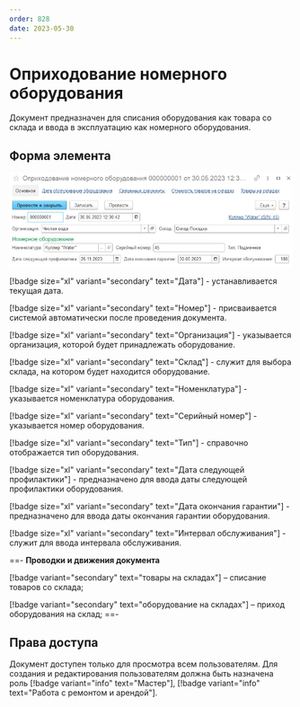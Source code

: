 ```yaml
---
order: 828
date: 2023-05-30
---
```

# Оприходование номерного оборудования

Документ предназначен для списания оборудования как товара со склада и ввода в эксплуатацию как номерного оборудования.

## Форма элемента

![](/images/Оприходование_оборудования.jpg)

[!badge size="xl" variant="secondary" text="Дата"] - устанавливается текущая дата.

[!badge size="xl" variant="secondary" text="Номер"] - присваивается системой автоматически после проведения документа.

[!badge size="xl" variant="secondary" text="Организация"] - указывается организация, которой будет принадлежать оборудование.

[!badge size="xl" variant="secondary" text="Склад"] - служит для выбора склада, на котором будет находится оборудование.

[!badge size="xl" variant="secondary" text="Номенклатура"] - указывается номенклатура оборудования.

[!badge size="xl" variant="secondary" text="Серийный номер"] - указывается номер оборудования.

[!badge size="xl" variant="secondary" text="Тип"] - справочно отображается тип оборудования.

[!badge size="xl" variant="secondary" text="Дата следующей профилактики"] - предназначено для ввода даты следующей профилактики оборудования.

[!badge size="xl" variant="secondary" text="Дата окончания гарантии"] - предназначено для ввода даты окончания гарантии оборудования.

[!badge size="xl" variant="secondary" text="Интервал обслуживания"] - служит для ввода интервала обслуживания.

==- **Проводки и движения документа**

[!badge variant="secondary" text="товары на складах"] – списание товаров со склада;

[!badge variant="secondary" text="оборудование на складах"] – приход оборудования на склад;
==-

## Права доступа

Документ доступен только для просмотра всем пользователям. Для создания и редактирования пользователям должна быть назначена роль [!badge variant="info" text="Мастер"], [!badge variant="info" text="Работа с ремонтом и арендой"].